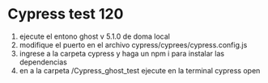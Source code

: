 # Cypress test 120 
1. ejecute el entono ghost v 5.1.0 de doma local
2. modifique el puerto en el archivo cypress/cyprees/cypress.config.js
3. ingrese a la carpeta cypress y haga un npm i para instalar las dependencias
4. en a la carpeta /Cypress_ghost_test ejecute en la terminal cypress open
